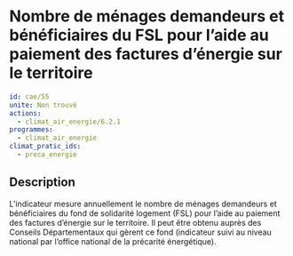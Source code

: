 # Nombre de ménages demandeurs et bénéficiaires du FSL pour l’aide au paiement des factures d’énergie sur le territoire
```yaml
id: cae/55
unite: Non trouvé
actions:
  - climat_air_energie/6.2.1
programmes:
  - climat_air_energie
climat_pratic_ids:
  - preca_energie
```
## Description
L’indicateur mesure annuellement le nombre de ménages demandeurs et bénéficiaires du fond de solidarité logement (FSL) pour l’aide au paiement des factures d’énergie sur le territoire. Il peut être obtenu auprès des Conseils Départementaux qui gèrent ce fond (indicateur suivi au niveau national par l’office national de la précarité énergétique).




